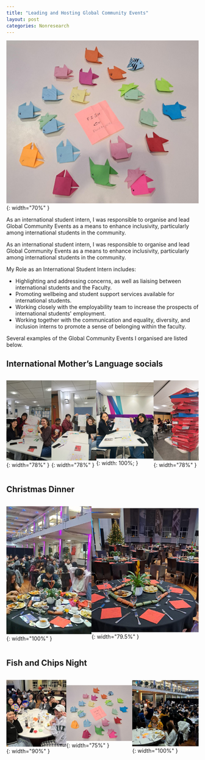 ```yaml
---
title: "Leading and Hosting Global Community Events"
layout: post
categories: Nonresearch
---
```


![CommunityEventsCover](/assets/img/nonresearch/community-events/cover.png){: width="70%" }

As an international student intern, I was responsible to organise and lead Global Community Events as a means to enhance inclusivity, particularly among international students in the community.


As an international student intern, I was responsible to organise and lead Global Community Events as a means to enhance inclusivity, particularly among international students in the community.

My Role as an International Student Intern includes:
* Highlighting and addressing concerns, as well as liaising between international students and the Faculty.
* Promoting wellbeing and student support services available for international students.
* Working closely with the employability team to increase the prospects of international students' employment.
* Working together with the communication and equality, diversity, and inclusion interns to promote a sense of belonging within the faculty.

Several examples of the Global Community Events I organised are listed below.

## International Mother’s Language socials

<div style="display: flex; flex-direction: row; align-items: center;" markdown="1">

![Language1](/assets/img/nonresearch/community-events/International%20Mother%20Language%20Socials/Group%20Picture%201.jpeg){: width="78%" }

![Language2](/assets/img/nonresearch/community-events/International%20Mother%20Language%20Socials/Group%20Picture%202.jpeg){: width="78%" }

![Language3](/assets/img/nonresearch/community-events/International%20Mother%20Language%20Socials/Group%20Picture%203.jpeg){: width: 100%; }

![Language4](/assets/img/nonresearch/community-events/International%20Mother%20Language%20Socials/Pizza.jpeg){: width="78%" }

</div>

## Christmas Dinner

<div style="display: flex; flex-direction: row; align-items: center;" markdown="1">

![Christmas1](/assets/img/nonresearch/community-events/Christmas%20Dinner/Christmas%20Dinner%201.jpeg){: width="100%" }

![Christmas2](/assets/img/nonresearch/community-events/Christmas%20Dinner/Christmas%20Dinner%202.jpeg){: width="79.5%" }

</div>

## Fish and Chips Night

<div style="display: flex; flex-direction: row; align-items: center;" markdown="1">

![FishAndChips1](/assets/img/nonresearch/community-events/Fish%20and%20Chips/Fish%20and%20Chips%201.jpeg){: width="90%" }

![FishAndChips2](/assets/img/nonresearch/community-events/Fish%20and%20Chips/Fish%20and%20Chips%202.jpeg){: width="75%" }

![FishAndChips3](/assets/img/nonresearch/community-events/Fish%20and%20Chips/Fish%20and%20Chips%203.jpeg){: width="100%" }

</div>
